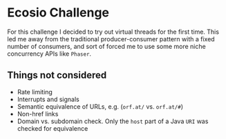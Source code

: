 # Ecosio Challenge

For this challenge I decided to try out virtual threads for the first time.
This led me away from the traditional producer-consumer pattern with a fixed number of consumers,
and sort of forced me to use some more niche concurrency APIs like `Phaser`.


## Things not considered
- Rate limiting
- Interrupts and signals
- Semantic equivalence of URLs, e.g. (`orf.at/` vs. `orf.at/#`)
- Non-href links
- Domain vs. subdomain check. Only the `host` part of a Java `URI` was checked for equivalence